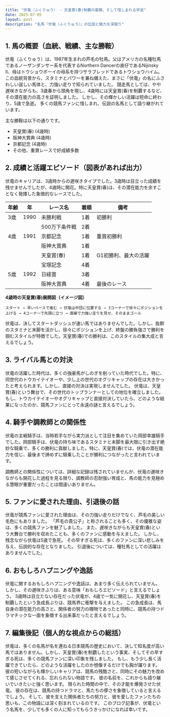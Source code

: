 ```yaml
---
title: "伏竜（ふくりゅう） - 天皇賞(春)制覇の豪腕、そして惜しまれる早逝"
date: 2025-07-05
layout: post
description: "名馬『伏竜（ふくりゅう）』の伝説と魅力を深堀り"
---
```


## 1. 馬の概要（血統、戦績、主な勝鞍）

伏竜（ふくりゅう）は、1987年生まれの芦毛の牡馬。父はアメリカの名種牡馬であるノーザンダンサー系を代表するNorthern Dancerの直仔であるNijinsky II、母はトウショウボーイの母系を持つサラブレッドであるトウショウハイム。  この血統背景から、スタミナとパワーを兼ね備えた、まさに「伏竜」の名にふさわしい逞しい馬体と、力強い走りで知られていました。  競走馬としては、やや遅咲きながらも、3歳春から頭角を現し、4歳時には天皇賞(春)を制覇するなど、その潜在能力の高さを証明しました。  しかし、その輝かしい活躍は短命に終わり、5歳で急逝。  多くの競馬ファンに惜しまれ、伝説の名馬として語り継がれています。

主な勝鞍は以下の通りです。

* 天皇賞(春) (4歳時)
* 阪神大賞典 (4歳時)
* 京都記念 (4歳時)
* その他、重賞レースで好成績多数


## 2. 成績と活躍エピソード（図表があれば出力）

伏竜のキャリアは、3歳時からの遅咲きタイプでした。3歳時は目立った成績を残せませんでしたが、4歳時に開花。特に天皇賞(春)は、その潜在能力を余すことなく発揮した象徴的なレースでした。

| 年齢 | 年 | レース名          | 着順 | 備考                                   |
|-----|---|-------------------|-----|----------------------------------------|
| 3歳 | 1990 | 未勝利戦           | 1着 | 初勝利                               |
|     |     | 500万下条件戦      | 2着 |                                        |
| 4歳 | 1991 | 京都記念           | 1着 | 重賞初勝利                             |
|     |     | 阪神大賞典         | 1着 |                                        |
|     |     | 天皇賞(春)         | 1着 | G1初勝利、最大の活躍                  |
|     |     | 宝塚記念           | 4着 |                                        |
| 5歳 | 1992 | 日経賞             | 3着 |                                        |
|     |     | 阪神大賞典         | 4着 | 最後のレース                             |


**4歳時の天皇賞(春)展開図（イメージ図）**

```
スタート → 早いペースで進む → 伏竜は中団に位置する → 3コーナーで徐々にポジションを上げる → 4コーナーで先頭に立つ → 直線で力強い走りを見せ、そのままゴール
```

伏竜は、決してスタートダッシュが速い馬ではありませんでした。しかし、抜群のスタミナと末脚を活かし、徐々にポジションを上げ、終盤の勝負強さで勝利を掴むスタイルが特徴でした。天皇賞(春)での勝利は、このスタイルの集大成と言えるでしょう。


## 3. ライバル馬との対決

伏竜の活躍した時代は、多くの強豪馬がしのぎを削っていた時代でした。特に、同世代のトウカイテイオーや、少し上の世代のオグリキャップの存在は大きかったと考えられます。しかし、直接の対決は実現しませんでした。  伏竜は、天皇賞(春)という舞台で、その世代のトップランナーとしての地位を確立しました。もし、トウカイテイオーやオグリキャップと直接対決していたら、どのような結果になったのか、競馬ファンにとって永遠の謎と言えるでしょう。


## 4. 騎手や調教師との関係性

伏竜の主戦騎手は、当時若手ながら実力派として注目を集めていた岡部幸雄騎手でした。岡部騎手は、伏竜の持ち味であるスタミナと末脚を最大限に引き出す絶妙な騎乗で、多くの勝利に貢献しました。特に、天皇賞(春)では、伏竜の潜在能力を信じ、最後まで諦めずに騎乗したことが勝利につながったと言われています。

調教師との関係性については、詳細な記録は残されていませんが、伏竜の遅咲きながらも開花した過程を見る限り、調教師の忍耐強い育成と、馬の能力を見極める慧眼が重要だったことは間違いありません。


## 5. ファンに愛された理由、引退後の話

伏竜が競馬ファンに愛された理由は、その力強い走りだけでなく、芦毛の美しい毛色にもありました。  「芦毛の貴公子」と称されることも多く、その優雅な姿は、多くの競馬ファンを魅了しました。  また、遅咲きながらも天皇賞(春)という大舞台で勝利を収めたことも、多くのファンに感動を与えました。  しかし、残念ながら伏竜は5歳で急死。  その早すぎる死は、多くのファンに深い悲しみを与え、伝説的な存在となりました。  引退後については、種牡馬としての活躍はありませんでした。


## 6. おもしろハプニングや逸話

伏竜に関するおもしろハプニングや逸話は、あまり多く伝えられていません。  しかし、その遅咲きぶりは、ある意味「おもしろエピソード」と言えるでしょう。  3歳時は目立たない存在だった伏竜が、4歳で一気に開花し、天皇賞(春)を制覇したという急成長ぶりは、競馬界に衝撃を与えました。  この急成長は、馬自身の潜在能力の高さと、関係者の努力の賜物であったと同時に、競馬の持つドラマチックな一面を象徴する出来事だったと言えるでしょう。


## 7. 編集後記（個人的な視点からの総括）

伏竜は、多くの名馬が名を連ねる日本競馬の歴史において、決して知名度が高い馬ではありません。しかし、天皇賞(春)を制覇したという事実、そしてその早すぎる死は、多くの競馬ファンに深い印象を残しました。  もし、もう少し長く活躍できていたら、どのような活躍をしたのか想像するだけでも胸が躍ります。  彼の短いながらも輝かしいキャリアは、競馬の残酷さと、同時にその魅力を改めて感じさせてくれる、忘れられない物語です。  彼の名前を、これからも語り継いでいきたいと強く思います。  限られた時間の中で、その才能を爆発させた伏竜。  彼の存在は、競馬の持つドラマと、馬たちの儚さを象徴していると言えるでしょう。  そして、彼を支えた関係者たちの努力と、彼を愛したファンたちの思いも、この物語には深く刻まれているのです。  このブログ記事が、伏竜という名馬を、少しでも多くの人に知ってもらうきっかけになれば幸いです。
